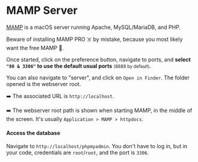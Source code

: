 # MAMP Server

<div class="row row-cols-md-2"><div>

[MAMP](https://www.mamp.info/en/mamp/mac/) is a macOS server running Apache, MySQL/MariaDB, and PHP. 

Beware of installing MAMP PRO ☠️ by mistake, because you most likely want the free MAMP 🐋.

Once started, click on the preference button, navigate to ports, and **select `"80 & 3306"` to use the default usual ports** <small>(8888 by default)</small>.

You can also navigate to "server", and click on `Open in Finder`. The folder opened is the webserver root.

</div><div>

➡️ The associated URL is `http://localhost`.

➡️ The webserver root path is shown when starting MAMP, in the middle of the screen. It's usually `Application > MAMP > httpdocs`.

#### Access the database

Navigate to `http://localhost/phpmyadmin`. You don't have to log in, but in your code, credentials are `root`/`root`, and the port is `3306`.
</div></div>
